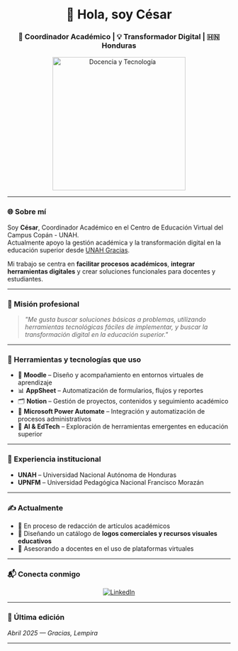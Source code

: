 <h1 align="center">👋 Hola, soy César</h1>
<h3 align="center">📘 Coordinador Académico | 💡 Transformador Digital | 🇭🇳 Honduras</h3>

<p align="center">
  <img src="https://media3.giphy.com/media/v1.Y2lkPTc5MGI3NjExMTIxeTg3ZjM4Z3d6N2NnZ201ZjJsMHdrbXNiOGZxbTBidXg0Y2QwaSZlcD12MV9pbnRlcm5hbF9naWZfYnlfaWQmY3Q9Zw/qgQUggAC3Pfv687qPC/giphy.gif" width="300" alt="Docencia y Tecnología">
</p>

---

### 🌐 Sobre mí

Soy **César**, Coordinador Académico en el Centro de Educación Virtual del Campus Copán - UNAH.  
Actualmente apoyo la gestión académica y la transformación digital en la educación superior desde <a href="https://www.facebook.com/UNAHGracias" target="_blank">UNAH Gracias</a>.

Mi trabajo se centra en **facilitar procesos académicos**, **integrar herramientas digitales** y crear soluciones funcionales para docentes y estudiantes.

---

### 🧭 Misión profesional

> _"Me gusta buscar soluciones básicas a problemas, utilizando herramientas tecnológicas fáciles de implementar, y buscar la transformación digital en la educación superior."_

---

### 🔧 Herramientas y tecnologías que uso

- 🧩 **Moodle** – Diseño y acompañamiento en entornos virtuales de aprendizaje  
- 📊 **AppSheet** – Automatización de formularios, flujos y reportes  
- 🗂 **Notion** – Gestión de proyectos, contenidos y seguimiento académico  
- 🤖 **Microsoft Power Automate** – Integración y automatización de procesos administrativos  
- 🧠 **AI & EdTech** – Exploración de herramientas emergentes en educación superior

---

### 📌 Experiencia institucional

- **UNAH** – Universidad Nacional Autónoma de Honduras  
- **UPNFM** – Universidad Pedagógica Nacional Francisco Morazán

---

### ✍️ Actualmente

- 📝 En proceso de redacción de artículos académicos  
- 🎨 Diseñando un catálogo de **logos comerciales y recursos visuales educativos**  
- 🤝 Asesorando a docentes en el uso de plataformas virtuales

---

### 📬 Conecta conmigo

<p align="center">
  <a href="https://www.linkedin.com/in/tuusuario" target="_blank">
    <img src="https://img.icons8.com/doodle/40/000000/linkedin--v2.png" alt="LinkedIn" />
  </a>
</p>

---

### 📅 Última edición

_Abril 2025 — Gracias, Lempira_

---
